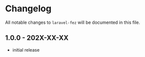 # Changelog

All notable changes to `laravel-fez` will be documented in this file.

## 1.0.0 - 202X-XX-XX

- initial release
